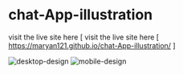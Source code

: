 # chat-App-illustration

visit the live site here [ visit the live site here [ https://maryan121.github.io/chat-App-illustration/ ]


![desktop-design](https://user-images.githubusercontent.com/88990104/221404112-3efd422f-49bd-4bd1-a169-9f7fa9d0d9cc.jpg)
![mobile-design](https://user-images.githubusercontent.com/88990104/221404127-a9204244-f89e-4563-8e66-f8823feb0a86.jpg)
